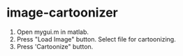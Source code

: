 # image-cartoonizer
1. Open mygui.m in matlab.
2. Press "Load Image" button. Select file for cartoonizing.
3. Press 'Cartoonize" button.
